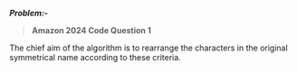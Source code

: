 ***Problem:-***

> **Amazon 2024 Code Question 1**

The chief aim of the algorithm is to rearrange the characters in the original symmetrical name according to these criteria.
